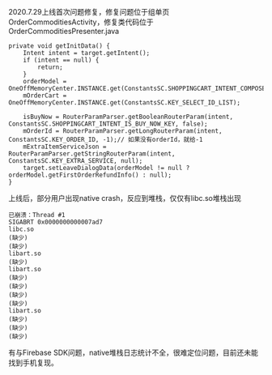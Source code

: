 2020.7.29上线首次问题修复，修复问题位于组单页OrderCommoditiesActivity，修复类代码位于OrderCommoditiesPresenter.java



    private void getInitData() {
        Intent intent = target.getIntent();
        if (intent == null) {
            return;
        }
        orderModel = OneOffMemoryCenter.INSTANCE.get(ConstantsSC.SHOPPINGCART_INTENT_COMPOSED_ORDER_MODEL);
        mOrderCart = OneOffMemoryCenter.INSTANCE.get(ConstantsSC.KEY_SELECT_ID_LIST);

        isBuyNow = RouterParamParser.getBooleanRouterParam(intent, ConstantsSC.SHOPPINGCART_INTENT_IS_BUY_NOW_KEY, false);
        mOrderId = RouterParamParser.getLongRouterParam(intent, ConstantsSC.KEY_ORDER_ID, -1);// 如果没有orderId，就给-1
        mExtraItemServiceJson = RouterParamParser.getStringRouterParam(intent, ConstantsSC.KEY_EXTRA_SERVICE, null);
        target.setLeaveDialogData(orderModel != null ? orderModel.getFirstOrderRefundInfo() : null);
    }

上线后，部分用户出现native crash，反应到堆栈，仅仅有libc.so堆栈出现

	
	已崩溃：Thread #1
	SIGABRT 0x0000000000007ad7
	libc.so
	(缺少)
	(缺少)
	libart.so
	(缺少)
	libart.so
	(缺少)
	(缺少)
	(缺少)
	(缺少)
	libart.so
	(缺少)
	(缺少)
	(缺少)
	
有与Firebase SDK问题，native堆栈日志统计不全，很难定位问题，目前还未能找到手机复现。



	